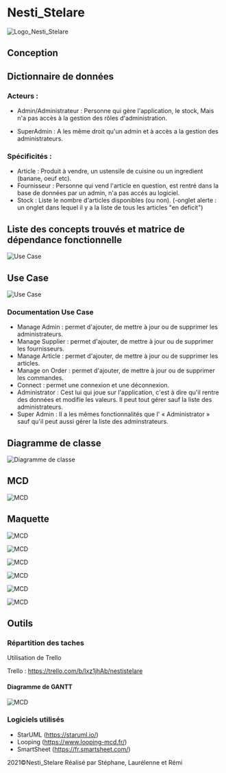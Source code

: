 # Nesti_Stelare

![Logo_Nesti_Stelare](https://github.com/lauree-p/Nesti_Stelare/blob/main/img/Nesti_Stelare-logo.png)

## Conception

## Dictionnaire de données

### Acteurs :

- Admin/Administrateur : Personne qui gère l'application, le stock, Mais n'a pas accès à la gestion des rôles d'administration.

- SuperAdmin : A les même droit qu'un admin et à accès a la gestion des administrateurs.

### Spécificités :

- Article : Produit à vendre, un ustensile de cuisine ou un ingredient (banane, oeuf etc).
- Fournisseur : Personne qui vend l'article en question, est rentré dans la base de données par un admin, n'a pas accés au logiciel.
- Stock : Liste le nombre d'articles disponibles (ou non).
(-onglet alerte : un onglet dans lequel il y a la liste de tous les articles "en deficit")

## Liste des concepts trouvés et matrice de dépendance fonctionnelle

![Use Case](https://github.com/lauree-p/Nesti_Stelare/blob/main/conception/img/Liste_des_concepts_trouves_et_matrice_de_dependance_fonctionnelle.png)

## Use Case

![Use Case](https://github.com/lauree-p/Nesti_Stelare/blob/main/conception/img/UseCaseV3.png)

### Documentation Use Case

- Manage Admin : permet d'ajouter, de mettre à jour ou de supprimer les administrateurs.
- Manage Supplier : permet d'ajouter, de mettre à jour ou de supprimer les fournisseurs.
- Manage Article :  permet d'ajouter, de mettre à jour ou de supprimer les articles.
- Manage on Order : permet d'ajouter, de mettre à jour ou de supprimer les commandes.
- Connect : permet une connexion et une déconnexion.
- Administrator : Cest lui qui joue sur l'application, c'est à dire qu'il rentre des données et modifie les valeurs. Il peut tout gérer sauf la liste des administrateurs.
- Super Admin : Il a les mêmes fonctionnalités que l' « Administrator » sauf qu'il peut aussi gérer la liste des adminstrateurs.

## Diagramme de classe

![Diagramme de classe](https://github.com/lauree-p/Nesti_Stelare/blob/main/conception/img/Class_diagramV3.png)

## MCD

![MCD](https://github.com/lauree-p/Nesti_Stelare/blob/main/conception/img/MVCV3.png)

## Maquette

![MCD](https://github.com/lauree-p/Nesti_Stelare/blob/main/conception/img/maquette_articles.png)

![MCD](https://github.com/lauree-p/Nesti_Stelare/blob/main/conception/img/maquette_stock.png)

![MCD](https://github.com/lauree-p/Nesti_Stelare/blob/main/conception/img/maquette_fournisseurs.png)

![MCD](https://github.com/lauree-p/Nesti_Stelare/blob/main/conception/img/maquette_mon_compte.png)

![MCD](https://github.com/lauree-p/Nesti_Stelare/blob/main/conception/img/maquette_mon_compte_modifier.png)

![MCD](https://github.com/lauree-p/Nesti_Stelare/blob/main/conception/img/maquette_gestion_administrateurs.png)

## Outils

### Répartition des taches

Utilisation de Trello

Trello : https://trello.com/b/Ixz1jhAb/nestistelare

#### Diagramme de GANTT

![MCD](https://github.com/lauree-p/Nesti_Stelare/blob/main/conception/img/Diagramme_de_GANTT.png)

### Logiciels utilisés

- StarUML (https://staruml.io/)
- Looping (https://www.looping-mcd.fr/)
- SmartSheet (https://fr.smartsheet.com/)

 2021©Nesti_Stelare Réalisé par Stéphane, Laurélenne et Rémi

